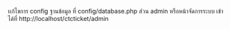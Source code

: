 เเก้ไขการ config ฐานข้อมูล ที่ config/database.php 
ส่วน admin หรือหน้าจัดการระบบ เข้าได้ที่ http://localhost/ctcticket/admin
